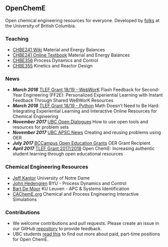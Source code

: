 ## OpenChemE

Open chemical engineering resources for everyone. Developed by [folks](team.md) at the University of British Columbia.

### Teaching

- [CHBE241 Wiki](http://wiki.ubc.ca/Course:CHBE241) Material and Energy Balances
- [CHBE241 Online Textbook](http://chbe241.github.io) Material and Energy Balances
- [CHBE356](https://opencheme.github.io/CHBE356/) Process Dynamics and Control
- [CHBE355](https://opencheme.github.io/CHBE355/) Kinetics and Reactor Design

### News

- __*March 2018*__ [TLEF Grant 18/19 - WebWorK](https://tlef.ubc.ca/funded-proposals/entry/197/) Flash Feedback for Second-Year Engineering (FF2E): Personalized Experiential Learning with Instant Feedback Through Shared WeBWorK Resources
- __*March 2018*__ [TLEF Grant 18/19 - Python](https://tlef.ubc.ca/funded-proposals/entry/198/) Math Doesn’t Need to Be Hard: Integrating Experiential Learning and Interactive Online Resources for Chemical Engineering
- __*November 2017*__ [UBC Open Dialogues](https://open.ubc.ca/open-dialogues-how-to-use-open-tools-and-resources-for-problem-sets/) How to use open tools and resources for problem sets
- __*November 2017*__ [UBC APSC News](https://apsc.ubc.ca/news/2017/11/open-education-stories-creating-and-reusing-problems-using-oer) Creating and reusing problems using OER
- __*July 2017*__ [BCCampus Open Education Grants](https://bccampus.ca/2017/07/13/bccampus-is-pleased-to-announce-the-2017-open-education-grant-recipients/) OER Grant Recipient
- __*April 2017*__ [TLEF Grant 2017/2018](https://tlef.ubc.ca/funded-proposals/entry/19/) Open ChemE: Increasing authentic student learning through open educational resources

### Chemical Engineering Resources

- [Jeff Kantor](http://jckantor.github.io) University of Notre Dame
- [John Hedengren](http://apmonitor.com/che436/) BYU - Process Dynamics and Control
- [Bart De Moor](http://homes.esat.kuleuven.be/~maapc/) KU Leuven - APC & Systems Identification
- [CAChemE.org](https://github.com/CAChemE/learn) Chemical and Process Engineering Interactive Simulations

### Contributions
- We welcome contributions and pull requests. Please create an issue in our GitHub [repository](https://github.com/OpenChemE/OpenChemE.github.io) to provide feedback.
- UBC students [read this](./team.html) to find out more about paid, part-time positions for Open ChemE.
